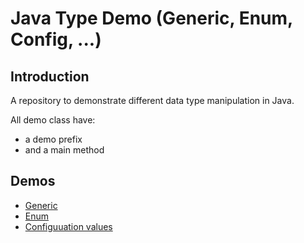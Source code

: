 # Java Type Demo (Generic, Enum, Config, ...)

## Introduction
A repository to demonstrate different data type manipulation in Java.

All demo class have:

  * a demo prefix 
  * and a main method
  
  
## Demos

  * [Generic](src/Generic)
  * [Enum](src/Enum)
  * [Configuuation values](src/Config)
  
